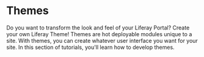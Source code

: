 # Themes [](id=themes)

Do you want to transform the look and feel of your Liferay Portal? Create your 
own Liferay Theme! Themes are hot deployable modules unique to a site. With 
themes, you can create whatever user interface you want for your site. In this 
section of tutorials, you'll learn how to develop themes.

